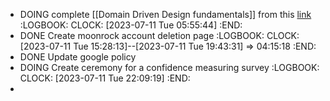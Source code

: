 - DOING complete [[Domain Driven Design fundamentals]] from this [link](https://www.pluralsight.com/courses/fundamentals-domain-driven-design)
  :LOGBOOK:
  CLOCK: [2023-07-11 Tue 05:55:44]
  :END:
- DONE Create moonrock account deletion page
  :LOGBOOK:
  CLOCK: [2023-07-11 Tue 15:28:13]--[2023-07-11 Tue 19:43:31] =>  04:15:18
  :END:
- DONE Update google policy
- DOING Create ceremony for a confidence measuring survey
  :LOGBOOK:
  CLOCK: [2023-07-11 Tue 22:09:19]
  :END:
-